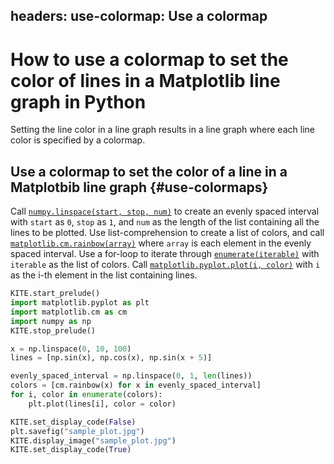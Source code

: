 headers:
  use-colormap: Use a colormap
---
# How to use a colormap to set the color of lines in a Matplotlib line graph in Python
Setting the line color in a line graph results in a line graph where each line color is specified by a colormap.

## Use a colormap to set the color of a line in a Matplotbib line graph {#use-colormaps}
Call [`numpy.linspace(start, stop, num)`](kite-sym:numpy.linspace) to create an evenly spaced interval with `start` as `0`, `stop` as `1`, and `num` as the length of the list containing all the lines to be plotted. Use list-comprehension to create a list of colors, and call [`matplotlib.cm.rainbow(array)`](kite-sym:matplotlib.cm.rainbow) where `array` is each element in the evenly spaced interval. Use a for-loop to iterate through [`enumerate(iterable)`](kite-sym:builtins.enumerate) with `iterable` as the list of colors. Call [`matplotlib.pyplot.plot(i, color)`](kite-sym:matplotlib.pyplot.plot) with `i` as the i-th element in the list containing lines.

```python
KITE.start_prelude()
import matplotlib.pyplot as plt
import matplotlib.cm as cm
import numpy as np
KITE.stop_prelude()

x = np.linspace(0, 10, 100)
lines = [np.sin(x), np.cos(x), np.sin(x + 5)]

evenly_spaced_interval = np.linspace(0, 1, len(lines))
colors = [cm.rainbow(x) for x in evenly_spaced_interval]
for i, color in enumerate(colors):
    plt.plot(lines[i], color = color)

KITE.set_display_code(False)
plt.savefig("sample_plot.jpg")
KITE.display_image("sample_plot.jpg")
KITE.set_display_code(True)
```

